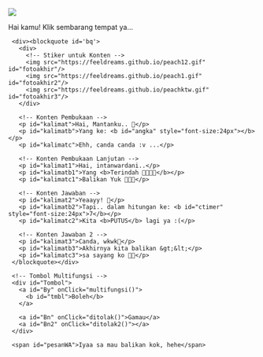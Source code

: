 <head>
<title>Script HTML</title>
<!-- 
  Made with love by addy
     Instagram: @addykece_
  Thanks to all <3
-->
</head>
<style>
:root {
--warna-bg: rgba(0, 0, 0, .5); 
--warna-teks: #fff;
--warna-bingkai: #fff;
--bingkai: 8px;
--bingkai-kiri: 2px solid var(--warna-bingkai);
--bingkai-kanan: 2px solid var(--warna-bingkai);
--gaya-font: 'Josefin Sans', sans-serif;
}
</style>
<body>
	
   <!-- Ganti Audio di sini --><audio id="linkmp3">https://j.top4top.io/m_2403jl3910.mp3</audio>
   
   <div id="bodyblur" onClick="mulaikonten()">
   <img src="https://i.postimg.cc/3NTNY2jN/intan.jpg" id="wallpaper"/>
     <p id="ket">Hai kamu! Klik sembarang tempat ya...</p>
   </div>
   
   <div id='Content'>
    
     <div><blockquote id='bq'>
       <div>
         <!-- Stiker untuk Konten -->
         <img src="https://feeldreams.github.io/peach12.gif" id="fotoakhir"/>
         <img src="https://feeldreams.github.io/peach1.gif" id="fotoakhir2"/>
         <img src="https://feeldreams.github.io/peachktw.gif" id="fotoakhir3"/>
       </div>

       <!-- Konten Pembukaan -->
       <p id="kalimat">Hai, Mantanku.. </p>
       <p id="kalimatb">Yang ke: <b id="angka" style="font-size:24px"></b></p>
       <p id="kalimatc">Ehh, canda canda :v ...</p>
       
       <!-- Konten Pembukaan Lanjutan -->
       <p id="kalimat1">Hai, intanwardani..</p>
       <p id="kalimatb1">Yang <b>Terindah </b></p>
       <p id="kalimatc1">Balikan Yuk </p>

       <!-- Konten Jawaban -->
       <p id="kalimat2">Yeaayy! </p>
       <p id="kalimatb2">Tapi.. dalam hitungan ke: <b id="ctimer" style="font-size:24px">7</b></p>
       <p id="kalimatc2">Kita <b>PUTUS</b> lagi ya :(</p>

       <!-- Konten Jawaban 2 -->
       <p id="kalimat3">Canda, wkwk</p>
       <p id="kalimatb3">Akhirnya kita balikan &gt;&lt;</p>
       <p id="kalimatc3">sa sayang ko </p>
     </blockquote></div>

     <!-- Tombol Multifungsi -->
     <div id="Tombol">
       <a id="By" onClick="multifungsi()">
         <b id="tmbl">Boleh</b>
       </a>
       
       <a id="Bn" onClick="ditolak()">Gamau</a>
       <a id="Bn2" onClick="ditolak2()"></a>
     </div>
     
     <span id="pesanWA">Iyaa sa mau balikan kok, hehe</span>
     
   </div>

<!-- Jangan Edit Bagian Ini --><script>
  ftom=0;jikapr=1;ftganti=0;flag=1;flagg=1;fungsi=0;fungsiAwal=0;var aw=0,ngetika;ngetika=ket.innerHTML;ket.innerHTML="";function ngetikAwal() {if(aw<ngetika.length){ket.innerHTML += ngetika.charAt(aw);aw++;setTimeout(ngetikAwal,50);} if(aw==ngetika.length){fungsiAwal=1;}}
  function showDiv() {ngetikAwal();wallpaper.style="opacity:.2;";pesanwhatsapp = pesanWA.innerHTML;Content.style = "margin-top:8vh";Bn2.innerHTML=Bn.innerHTML;Bn2.style.display="none";}
  function memulai(){suratin.style="transition:all 1s ease;transform:scale(.1);opacity:0";ket.style="transition:all 1s ease;transform:scale(.1);opacity:0";setTimeout(mulaikonten,300)}
  function mulaikonten() {if(fungsiAwal==1){audio.play();setTimeout(mulaihitung,1000);fungsiAwal=0;otomatis();ket.style="display:none";Content.style = "opacity:1;margin-top:4vh";bodyblur.style="opacity:.6;animation:none";wallpaper.style="transform: scale(1);opacity:1;";fotoakhir.style="display:inline-flex;";setTimeout(ftmuncul,200);bq.style = "position:relative;opacity:1;visibility:visible;transform: scale(1);border-radius:var(--bingkai);margin-top:0";fungsi=1;}}
  
  function ftmuncul(){
    if(ftganti==0){fotoakhir.style="display:inline-flex;opacity:1;transform:scale(1)";}
    if(ftganti==1){fotoakhir.src = fotoakhir2.src;fotoakhir.style="display:inline-flex;opacity:1;transition:all .7s ease;transform:scale(1);";}
    if(ftganti==2){fotoakhir.src = fotoakhir3.src;fotoakhir.style="display:inline-flex;opacity:1;transition:all .7s ease;transform:scale(1);";}
  }
  function fthilang(){fotoakhir.style="display:inline-flex;opacity:1;transition:all .7s ease;transform:scale(.1)";}
  function jjfoto(){fotoakhir.style.animation="rto .8s infinite alternate";}
  
  function tombol(){Tombol.style="opacity:1;transform: scale(1);";Bn.style="margin:12px 0 12px 12px";ftom=1;}
  function multifungsi(){if(ftom==1){diterima();} if(ftom==5){menuju();}}
  async function menuju(){await swals.fire('OK!', 'Kirim pesan ke sa eh <3!', 'success');window.location = "https://api.whatsapp.com/send?phone=&text=" + pesanwhatsapp;Tombol.style="margin-top:15px;opacity:1;transform: scale(1);";} setTimeout(showDiv,100);

  const body = document.querySelector("body");const swalst = Swal.mixin({timer: 2777, allowOutsideClick: false, showConfirmButton: false, timerProgressBar: true, imageHeight: 100,}); audio = new Audio('' + linkmp3.innerHTML);const swals = Swal.mixin({allowOutsideClick: false, cancelButtonColor: '#FF0040', imageWidth: 100, imageHeight: 100,}); const style = document.createElement('style'); var today = new Date();var dd = String(today.getDate()).padStart(2, '0');var mm = String(today.getMonth() + 1).padStart(2, '0');var yyyy = today.getFullYear();const monthNames = ["Januari", "Februari", "Maret", "April", "Mei", "Juni", "Juli", "Agustus", "September", "Oktober", "November", "Desember"];today = dd + ' ' + monthNames[today.getMonth()] + ' ' + yyyy;

  function otomatis() {befanimkata();setTimeout(animkata,400);} 
  function befanimkata(){kalimat.style="transform:scale(.3);";kalimatb.style="transform:scale(.3);";} 
  function animkata() {kalimat.style="transform:scale(1);";kalimatb.style="transform:scale(1);";}
  
  var ah=0,ngetikh;ngetikh=kalimatc.innerHTML;kalimatc.innerHTML="";function ngetikC() {if(ah<ngetikh.length){kalimatc.innerHTML += ngetikh.charAt(ah);ah++;setTimeout(ngetikC,60);} if(ah==ngetikh.length){setTimeout(otomatisc2,1000);}}
  function otomatisc2() {befanimkatac();setTimeout(animkatac,400);} 
  function befanimkatac(){kalimat.style.opacity="0";kalimatb.style.opacity="0";kalimatc.style.opacity="0";skalimatc=kalimatc1.innerHTML;kalimatc.innerHTML="";} 
  function animkatac() {setTimeout(otomatiscc2,1700);kalimat.innerHTML = kalimat1.innerHTML;kalimatb.innerHTML = kalimatb1.innerHTML;kalimat.style.opacity="1";kalimatb.style.opacity="1";}
  function otomatiscc2(){setTimeout(tombol,1000);kalimatc.innerHTML = skalimatc;kalimatc.style.opacity="1";}

  function otomatis2() {befanimkata2();setTimeout(animkata2,400);} 
  function befanimkata2(){kalimat.style.opacity="0";kalimatb.style.opacity="0";kalimatc.style.opacity="0";} 
  function animkata2() {mulaict();kalimat.innerHTML = kalimat2.innerHTML;kalimatb.innerHTML = kalimatb2.innerHTML;kalimatc.innerHTML = kalimatc2.innerHTML;kalimat.style.opacity="1";kalimatb.style.opacity="1";kalimatc.style.opacity="1";}
  
  function otomatis3() {befanimkata3();setTimeout(animkata3,400);} 
  function befanimkata3(){kalimat.style.opacity="0";kalimatb.style.opacity="0";kalimatc.style.opacity="0";} 
  function animkata3() {kalimat.innerHTML = kalimat3.innerHTML;kalimatb.innerHTML = kalimatb3.innerHTML;kalimatc.innerHTML = kalimatc3.innerHTML;kalimat.style.opacity="1";kalimatb.style.opacity="1";kalimatc.style.opacity="1";}

  function fangka(){angka.innerHTML = Math.floor(Math.random() * 25) + 5;}
  function henti(){clearInterval(tmer);setTimeout(ngetikC,1200);}
  
  function mulaihitung(){
  	tmer = setInterval(fangka,200);
      setTimeout(henti,2000);
  }
  
  function sbakhir(){Bn.style.display="none";setTimeout(stakhir,500);} function stakhir(){tmbl.innerHTML=" Kirim";Tombol.style="margin-top:10px;opacity:1;transform: scale(1)";ftom=5;fungsi=0;}
  
  async function diterima(){
      fthilang();ftganti=1;
      setTimeout(ftmuncul,400);
      Bn2.style.display="none";
      wallpaper.style="transform: scale(1.5);opacity:1;";
      bq.style = "position:relative;opacity:1;visibility:visible;transform: scale(1);transition:all .7s ease;border-radius:var(--bingkai);margin-top:0;";
      Tombol.style="opacity:0;transition:all .5s ease;transform: scale(.1);";
      otomatis2();
   }

  flag=1;flagg=1;
  function ditolak(){
  	if(fungsi==1){
  	if(flagg==1){Bn.style="margin:12px 0 12px 12px;cursor:default;opacity:0;transition:all 0s ease;";flagg=2;
                 Bn2.style="width:auto;opacity:1;transition:all .3s ease;margin:160px 0 12px 140px;transform:rotate(-45deg);"}
  	}
   }
  function ditolak2(){
  	if(fungsi==1){
  	if(flagg==2){Bn2.style="width:auto;opacity:1;transition:all .3s ease;margin:190px 0 12px 12px;";flagg=3}
  	    else if(flagg==3){Bn2.style="width:auto;opacity:1;transition:all .3s ease;margin:160px 160px 12px 12px;transform:rotate(45deg);";flagg=4}
  		else if(flagg==4){Bn2.style="transition:all .3s ease;margin:12px 0 12px 12px;";Bn.style="margin:12px 0 12px 12px";flagg=1}
  	    }
   }

  function mulaict(){
    var timeleft = 7;
    var downloadTimer = setInterval(function(){
    timeleft--;
    document.getElementById("ctimer").textContent = timeleft;
    if(timeleft <= 0)
      clearInterval(downloadTimer);
      if(timeleft==0){
      wallpaper.style="transform: scale(1);opacity:1;";
      setInterval(createHeart,200);
      fthilang();ftganti=2;
      setTimeout(ftmuncul,400);otomatis3();
      setTimeout(sbakhir,2000);
      }
    },1000);
  }
  
   function createHeart() {const heart = document.createElement("div"); heart.className = "fas fa-heart"; heart.style.left = (Math.random() * 90)+"vw"; heart.style.animationDuration = (Math.random()*3)+2+"s"; body.appendChild(heart);} setInterval(function name(params) {var heartArr = document.querySelectorAll(".fa-heart"); if (heartArr.length > 100) {heartArr[0].remove()}},100);
</script>
<!-- Sampai Sini -->
</body>
</html>
